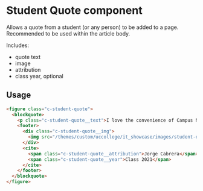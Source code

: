 # Student Quote component

Allows a quote from a student (or any person) to be added to a page. Recommended to be used within the article body.

Includes:
  * quote text
  * image
  * attribution
  * class year, optional

## Usage

```html
<figure class="c-student-quote">
  <blockquote>
    <p class="c-student-quote__text">I love the convenience of Campus North because it allows me to spend time in my house, while still being involved in other activities on campus.</p>
    <footer>
      <div class="c-student-quote__img">
        <img src="/themes/custom/uccollege/it_showcase/images/student-quote.jpg" alt="">
      </div> 
      <cite>
        <span class="c-student-quote__attribution">Jorge Cabrera</span> 
        <span class="c-student-quote__year">Class 2021</span>
      </cite>
    </footer>
  </blockquote>
</figure>
```
